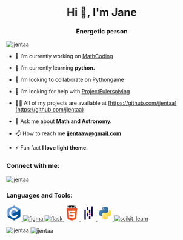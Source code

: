 <h1 align="center">Hi 👋, I'm Jane</h1>
<h3 align="center">Energetic person</h3>

<p align="left"> <img src="https://komarev.com/ghpvc/?username=jjentaa&label=Profile%20views&color=0e75b6&style=flat" alt="jjentaa" /> </p>

- 🔭 I’m currently working on [MathCoding](git@github.com:jjentaa/MathCoding.git)

- 🌱 I’m currently learning **python.**

- 👯 I’m looking to collaborate on [Pythongame](git@github.com:jjentaa/Pythongame.git)

- 🤝 I’m looking for help with [ProjectEulersolving](git@github.com:jjentaa/ProjectEulersolving.git)

- 👨‍💻 All of my projects are available at [https://github.com/jjentaa](https://github.com/jjentaa)

- 💬 Ask me about **Math and Astronomy.**

- 📫 How to reach me **jjentaaw@gmail.com**

- ⚡ Fun fact **I love light theme.**

<h3 align="left">Connect with me:</h3>
<p align="left">
<a href="https://kaggle.com/jjentaa" target="blank"><img align="center" src="https://raw.githubusercontent.com/rahuldkjain/github-profile-readme-generator/master/src/images/icons/Social/kaggle.svg" alt="jjentaa" height="30" width="40" /></a>
</p>

<h3 align="left">Languages and Tools:</h3>
<p align="left"> <a href="https://www.cprogramming.com/" target="_blank" rel="noreferrer"> <img src="https://raw.githubusercontent.com/devicons/devicon/master/icons/c/c-original.svg" alt="c" width="40" height="40"/> </a> <a href="https://www.figma.com/" target="_blank" rel="noreferrer"> <img src="https://www.vectorlogo.zone/logos/figma/figma-icon.svg" alt="figma" width="40" height="40"/> </a> <a href="https://flask.palletsprojects.com/" target="_blank" rel="noreferrer"> <img src="https://www.vectorlogo.zone/logos/pocoo_flask/pocoo_flask-icon.svg" alt="flask" width="40" height="40"/> </a> <a href="https://www.w3.org/html/" target="_blank" rel="noreferrer"> <img src="https://raw.githubusercontent.com/devicons/devicon/master/icons/html5/html5-original-wordmark.svg" alt="html5" width="40" height="40"/> </a> <a href="https://pandas.pydata.org/" target="_blank" rel="noreferrer"> <img src="https://raw.githubusercontent.com/devicons/devicon/2ae2a900d2f041da66e950e4d48052658d850630/icons/pandas/pandas-original.svg" alt="pandas" width="40" height="40"/> </a> <a href="https://www.python.org" target="_blank" rel="noreferrer"> <img src="https://raw.githubusercontent.com/devicons/devicon/master/icons/python/python-original.svg" alt="python" width="40" height="40"/> </a> <a href="https://scikit-learn.org/" target="_blank" rel="noreferrer"> <img src="https://upload.wikimedia.org/wikipedia/commons/0/05/Scikit_learn_logo_small.svg" alt="scikit_learn" width="40" height="40"/> </a> </p>

<p><img align="left" src="https://github-readme-stats.vercel.app/api/top-langs?username=jjentaa&show_icons=true&locale=en&layout=compact" alt="jjentaa" /></p>

<p>&nbsp;<img align="center" src="https://github-readme-stats.vercel.app/api?username=jjentaa&show_icons=true&locale=en" alt="jjentaa" /></p>
